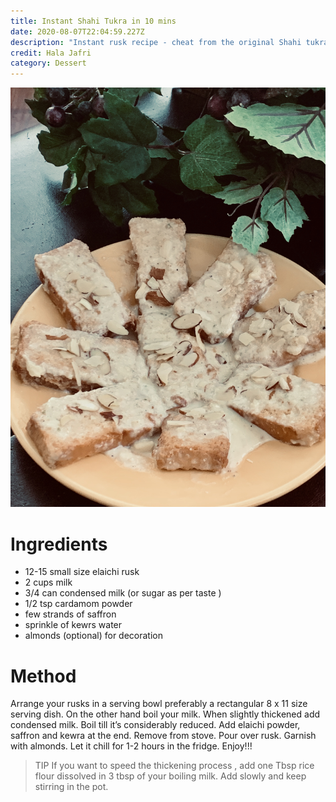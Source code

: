 ```yaml
---
title: Instant Shahi Tukra in 10 mins
date: 2020-08-07T22:04:59.227Z
description: "Instant rusk recipe - cheat from the original Shahi tukra recipe "
credit: Hala Jafri
category: Dessert
---
```

![](44989594-2968-4d99-9e19-b73568172881.jpeg)

# Ingredients

* 12-15 small size elaichi rusk
* 2 cups milk
* 3/4 can condensed milk (or sugar as per taste )
* 1/2 tsp cardamom powder 
* few strands of saffron 
* sprinkle of kewrs water 
* almonds (optional) for decoration 

# Method

Arrange your rusks  in a serving bowl preferably a rectangular 8 x 11 size serving dish. On the other hand boil your milk. When slightly thickened add condensed milk.  Boil till it’s considerably reduced. Add elaichi powder, saffron and kewra at the end. Remove from stove. Pour over rusk. Garnish with almonds. Let it chill for 1-2 hours in the fridge. Enjoy!!!

> TIP
> If you want to speed the thickening process , add one Tbsp rice flour dissolved in 3 tbsp of your boiling milk. Add slowly and keep stirring in the pot.